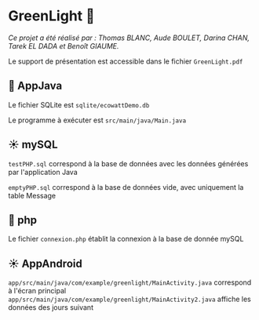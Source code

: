 # GreenLight 🚦
*Ce projet a été réalisé par : Thomas BLANC, Aude BOULET, Darina CHAN, Tarek EL DADA et Benoît GIAUME.*

Le support de présentation est accessible dans le fichier `GreenLight.pdf`

## 🌱 AppJava

Le fichier SQLite est `sqlite/ecowattDemo.db`

Le programme à exécuter est `src/main/java/Main.java`

## ☀️ mySQL

`testPHP.sql` correspond à la base de données avec les données générées par l'application Java

`emptyPHP.sql` correspond à la base de données vide, avec uniquement la table Message

## 🌱 php
Le fichier `connexion.php` établit la connexion à la base de donnée mySQL

## ☀️ AppAndroid
`app/src/main/java/com/example/greenlight/MainActivity.java` correspond à l'écran principal
`app/src/main/java/com/example/greenlight/MainActivity2.java` affiche les données des jours suivant
